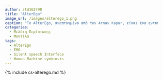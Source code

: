 ```yaml
---
author: std162798
title: "AlterEgo"
image_url: /images/alterego_1.png
caption: "Το AlterEgo, αναπτυγμένο από τον Arnav Kapur, είναι ένα εντυπωσιακό έργο που προσφέρει έναν εναλλακτικό τρόπο επικοινωνίας με τους υπολογιστές μέσω της ανάγνωσης των ηλεκτρομυογραφικών ενδείξεων των μυών του προσώπου του χρήστη."
categories:
  - Μελέτη Περίπτωσης
  - Μοντέλα
tags:
  - AlterEgo
  - EMG
  - Silent speech Interface
  - Human-Machine symbiosis
---
```


{% include cs-alterego.md %}